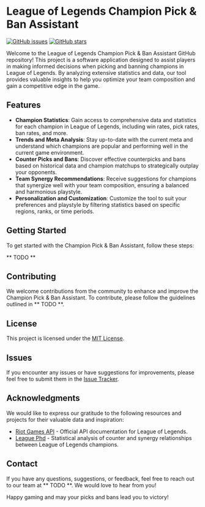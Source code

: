 # League of Legends Champion Pick & Ban Assistant

[![GitHub issues](https://img.shields.io/github/issues/ist196557/League-Post-Doc.svg)](https://github.com/ist196557/League-Post-Doc/issues)
[![GitHub stars](https://img.shields.io/github/stars/ist196557/League-Post-Doc.svg)](https://github.com/ist196557/League-Post-Doc/stargazers)


Welcome to the League of Legends Champion Pick & Ban Assistant GitHub repository! This project is a software application designed to assist players in making informed decisions when picking and banning champions in League of Legends. By analyzing extensive statistics and data, our tool provides valuable insights to help you optimize your team composition and gain a competitive edge in the game.

## Features

- **Champion Statistics**: Gain access to comprehensive data and statistics for each champion in League of Legends, including win rates, pick rates, ban rates, and more.
- **Trends and Meta Analysis**: Stay up-to-date with the current meta and understand which champions are popular and performing well in the current game environment.
- **Counter Picks and Bans**: Discover effective counterpicks and bans based on historical data and champion matchups to strategically outplay your opponents.
- **Team Synergy Recommendations**: Receive suggestions for champions that synergize well with your team composition, ensuring a balanced and harmonious playstyle.
- **Personalization and Customization**: Customize the tool to suit your preferences and playstyle by filtering statistics based on specific regions, ranks, or time periods.

## Getting Started

To get started with the Champion Pick & Ban Assistant, follow these steps:

** TODO ** 

## Contributing

We welcome contributions from the community to enhance and improve the Champion Pick & Ban Assistant. To contribute, please follow the guidelines outlined in ** TODO **.

## License

This project is licensed under the [MIT License](https://opensource.org/licenses/MIT).

## Issues

If you encounter any issues or have suggestions for improvements, please feel free to submit them in the [Issue Tracker](https://github.com/your-username/your-repo-name/issues).

## Acknowledgments

We would like to express our gratitude to the following resources and projects for their valuable data and inspiration:

- [Riot Games API](https://developer.riotgames.com/) - Official API documentation for League of Legends.
- [League Phd](https://leaguephd.com/en/stats/) - Statistical analysis of counter and synergy relationships between League of Legends champions.
  
## Contact

If you have any questions, suggestions, or feedback, feel free to reach out to our team at ** TODO **. We would love to hear from you!

Happy gaming and may your picks and bans lead you to victory!

